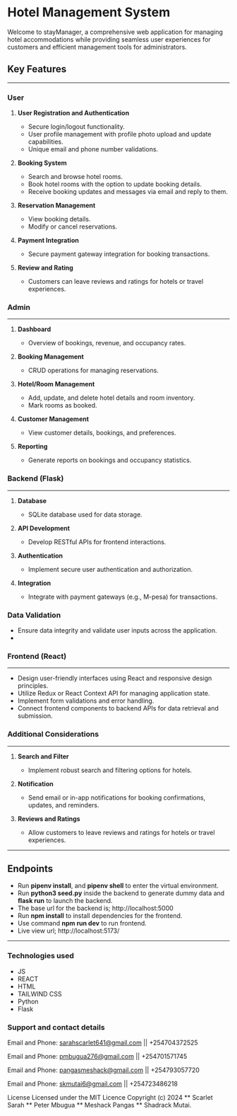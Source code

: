 # Hotel Management System

Welcome to stayManager, a comprehensive web application for managing hotel accommodations while providing seamless user experiences for customers and efficient management tools for administrators.

## Key Features
---
### User

1. **User Registration and Authentication**
   - Secure login/logout functionality.
   - User profile management with profile photo upload and update capabilities.
   - Unique email and phone number validations.

2. **Booking System**
   - Search and browse hotel rooms.
   - Book hotel rooms with the option to update booking details.
   - Receive booking updates and messages via email and reply to them.

3. **Reservation Management**
   - View booking details.
   - Modify or cancel reservations.

4. **Payment Integration**
   - Secure payment gateway integration for booking transactions.

5. **Review and Rating**
   - Customers can leave reviews and ratings for hotels or travel experiences.

### Admin
---
1. **Dashboard**
   - Overview of bookings, revenue, and occupancy rates.

2. **Booking Management**
   - CRUD operations for managing reservations.

3. **Hotel/Room Management**
   - Add, update, and delete hotel details and room inventory.
   - Mark rooms as booked.

4. **Customer Management**
   - View customer details, bookings, and preferences.

5. **Reporting**
   - Generate reports on bookings and occupancy statistics.

### Backend (Flask)
---
1. **Database**
   - SQLite database used for data storage.

2. **API Development**
   - Develop RESTful APIs for frontend interactions.

3. **Authentication**
   - Implement secure user authentication and authorization.

4. **Integration**
   - Integrate with payment gateways (e.g., M-pesa) for transactions.

### Data Validation

- Ensure data integrity and validate user inputs across the application.
- 
### Frontend (React)
---
- Design user-friendly interfaces using React and responsive design principles.
- Utilize Redux or React Context API for managing application state.
- Implement form validations and error handling.
- Connect frontend components to backend APIs for data retrieval and submission.

### Additional Considerations
---
1. **Search and Filter**
   - Implement robust search and filtering options for hotels.

2. **Notification**
   - Send email or in-app notifications for booking confirmations, updates, and reminders.

3. **Reviews and Ratings**
   - Allow customers to leave reviews and ratings for hotels or travel experiences.

---

## Endpoints
   - Run **pipenv install**, and **pipenv shell** to enter the virtual environment.
   - Run **python3 seed.py** inside the backend to generate dummy data and **flask run** to launch the backend.
   - The base url for the backend is; http://localhost:5000
   - Run **npm install** to install dependencies for the frontend.
   - Use command **npm run dev** to run frontend.
   - Live view url; http://localhost:5173/
---

### Technologies used
-   JS
-   REACT
-   HTML
-   TAILWIND CSS
-   Python
-   Flask

### Support and contact details
Email and Phone: sarahscarlet641@gmail.com || +254704372525

Email and Phone: pmbugua276@gmail.com || +254701571745

Email and Phone: pangasmeshack@gmail.com || +254793057720

Email and Phone: skmutai6@gmail.com || +254723486218

 
License
Licensed under the MIT Licence Copyright (c) 2024 ** Scarlet Sarah ** Peter Mbugua ** Meshack Pangas ** Shadrack Mutai.
